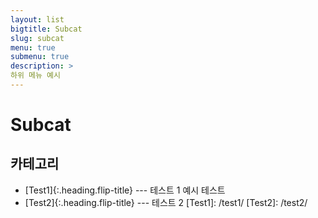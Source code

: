 ```yaml
---
layout: list
bigtitle: Subcat
slug: subcat
menu: true
submenu: true
description: >
하위 메뉴 예시
---
```

# Subcat
## 카테고리
* [Test1]{:.heading.flip-title} --- 테스트 1 예시 테스트
* [Test2]{:.heading.flip-title} --- 테스트 2
[Test1]: /test1/
[Test2]: /test2/